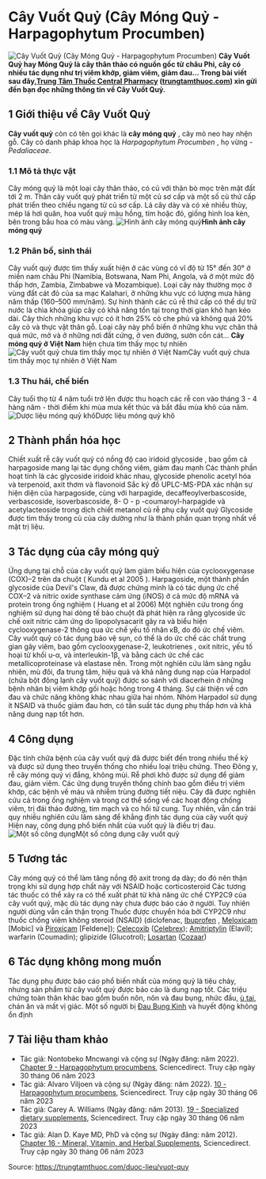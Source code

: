 # Cây Vuốt Quỷ (Cây Móng Quỷ - Harpagophytum Procumben)

![Cây Vuốt Quỷ \(Cây Móng Quỷ - Harpagophytum Procumben\) ](https://trungtamthuoc.com/images/others/mong-quy-1-5826.jpg)
**Cây Vuốt Quỷ hay Móng Quỷ là cây thân thảo có nguồn gốc từ châu Phi, cây có nhiều tác dụng như trị viêm khớp, giảm viêm, giảm đau... Trong bài viết sau đây,[Trung Tâm Thuốc Central Pharmacy](https://trungtamthuoc.com/ "Trung Tâm Thuốc Central Pharmacy") ([trungtamthuoc.com](https://trungtamthuoc.com/ "trungtamthuoc.com")) xin gửi đến bạn đọc những thông tin về Cây Vuốt Quỷ.**
##  1 Giới thiệu về Cây Vuốt Quỷ
**Cây vuốt quỷ** còn có tên gọi khác là **cây móng quỷ** , cây mỏ neo hay nhện gỗ. Cây có danh pháp khoa học là  _Harpagophytum Procumben_ , họ vừng - _Pedaliaceae_.
### 1.1 Mô tả thực vật
Cây móng quỷ là một loại cây thân thảo, có củ với thân bò mọc trên mặt đất tới 2 m. 
Thân cây vuốt quỷ phát triển từ một củ sơ cấp và một số củ thứ cấp phát triển theo chiều ngang từ củ sơ cấp.
Lá cây dày và có xẻ nhiều thùy, mép lá hơi quăn, hoa vuốt quỷ màu hồng, tím hoặc đỏ, giống hình loa kèn, bên trong bầu hoa có màu vàng.
![Hình ảnh cây móng quỷ](https://trungtamthuoc.com/images/item/mong-quy-2.jpg)**Hình ảnh cây móng quỷ**
### 1.2 Phân bố, sinh thái
Cây vuốt quỷ được tìm thấy xuất hiện ở các vùng có vĩ độ từ 15° đến 30° ở miền nam châu Phi (Namibia, Botswana, Nam Phi, Angola, và ở một mức độ thấp hơn, Zambia, Zimbabwe và Mozambique). Loại cây này thường mọc ở vùng đất cát đỏ của sa mạc Kalahari, ở những khu vực có lượng mưa hàng năm thấp (160–500 mm/năm). Sự hình thành các củ rễ thứ cấp có thể dự trữ nước là chìa khóa giúp cây có khả năng tồn tại trong thời gian khô hạn kéo dài.
Cây thích những khu vực có ít hơn 25% cỏ che phủ và không quá 20% cây cỏ và thực vật thân gỗ. Loại cây này phổ biến ở những khu vực chăn thả quá mức, mở và ở những nơi đất cứng, ở ven đường, sườn cồn cát...
**Cây móng quỷ ở Việt Nam** hiện chưa tìm thấy mọc tự nhiên 
![Cây vuốt quỷ chưa tìm thấy mọc tự nhiên ở Việt Nam](https://trungtamthuoc.com/images/item/mong-quy-3.jpg)Cây vuốt quỷ chưa tìm thấy mọc tự nhiên ở Việt Nam
### 1.3 Thu hái, chế biến
Cây tuổi thọ từ 4 năm tuổi trở lên được thu hoạch các rễ con vào tháng 3 - 4 hàng năm - thời điểm khi mùa mưa kết thúc và bắt đầu mùa khô của năm.
![Dược liệu móng quỷ khô](https://trungtamthuoc.com/images/item/mong-quy-4.jpg)Dược liệu móng quỷ khô
##  2 Thành phần hóa học
Chiết xuất rễ cây vuốt quỷ có nồng độ cao iridoid glycoside , bao gồm cả harpagoside mang lại tác dụng chống viêm, giảm đau mạnh
Các thành phần hoạt tính là các glycoside iridoid khác nhau, glycoside phenolic acetyl hóa và terpenoid, axit thơm và flavonoid
Sắc ký đồ UPLC-MS-PDA xác nhận sự hiện diện của harpagoside, cùng với harpagide, decaffeoylverbascoside, verbascoside, isoverbascoside, 8- O - p -coumaroyl-harpagide và acetylacteoside trong dịch chiết metanol củ rễ phụ cây vuốt quỷ
Glycoside được tìm thấy trong củ của cây dường như là thành phần quan trọng nhất về mặt trị liệu. 
##  3 Tác dụng của cây móng quỷ
Ứng dụng tại chỗ của cây vuốt quỷ làm giảm biểu hiện của cyclooxygenase (COX)–2 trên da chuột ( Kundu et al 2005 ).
Harpagoside, một thành phần glycoside của Devil's Claw, đã được chứng minh là có tác dụng ức chế COX–2 và nitric oxide synthase cảm ứng (iNOS) ở cả mức độ mRNA và protein trong ống nghiệm ( Huang et al 2006)
Một nghiên cứu trong ống nghiệm sử dụng hai dòng tế bào chuột đã phát hiện ra rằng glycoside ức chế oxit nitric cảm ứng do lipopolysacarit gây ra và biểu hiện cyclooxygenase-2 thông qua ức chế yếu tố nhân κB, do đó ức chế viêm. Cây vuốt quỷ có tác dụng bảo vệ sụn, có thể là do ức chế các chất trung gian gây viêm, bao gồm cyclooxygenase-2, leukotrienes , oxit nitric, yếu tố hoại tử khối u-α, và interleukin-1β, và bằng cách ức chế các metallicoproteinase và elastase nền.
Trong một nghiên cứu lâm sàng ngẫu nhiên, mù đôi, đa trung tâm, hiệu quả và khả năng dung nạp của Harpadol (chứa bột đông lạnh cây vuốt quỷ) được so sánh với diacerhein ở những bệnh nhân bị viêm khớp gối hoặc hông trong 4 tháng. Sự cải thiện về cơn đau và chức năng không khác nhau giữa hai nhóm. Nhóm Harpadol sử dụng ít NSAID và thuốc giảm đau hơn, có tần suất tác dụng phụ thấp hơn và khả năng dung nạp tốt hơn.
##  4 Công dụng
Đặc tính chữa bệnh của cây vuốt quỷ đã được biết đến trong nhiều thế kỷ và được sử dụng theo truyền thống cho nhiều loại triệu chứng.
Theo Đông y, rễ cây móng quỷ vị đắng, không mùi. Rễ phơi khô được sử dụng để giảm đau, giảm viêm.
Các ứng dụng truyền thống chính bao gồm điều trị viêm khớp, các bệnh về máu và nhiễm trùng đường tiết niệu.
Cây đã được nghiên cứu cả trong ống nghiệm và trong cơ thể sống về các hoạt động chống viêm, trị đái tháo đường, tim mạch và co hồi tử cung. Tuy nhiên, vẫn cần trải quy nhiều nghiên cứu lâm sàng để khẳng định tác dụng của cây vuốt quỷ 
Hiện nay, công dụng phổ biến nhất của vuốt quỷ là điều trị đau.
![Một số công dụng](https://trungtamthuoc.com/images/item/mong-quy-5.jpg)Một số công dụng cây vuốt quỷ
##  5 Tương tác
Cây móng quỷ có thể làm tăng nồng độ axit trong dạ dày; do đó nên thận trọng khi sử dụng hợp chất này với NSAID hoặc corticosteroid
Các tương tác thuốc có thể xảy ra có thể xuất phát từ khả năng ức chế CYP2C9 của cây vuốt quỷ, mặc dù tác dụng này chưa được báo cáo ở người. Tuy nhiên người dùng vẫn cần thận trọng
Thuốc được chuyển hóa bởi CYP2C9 như thuốc chống viêm không steroid (NSAID) (diclofenac, [Ibuprofen](https://trungtamthuoc.com/hoat-chat/ibuprofen "Ibuprofen") , [Meloxicam](https://trungtamthuoc.com/hoat-chat/meloxicam "Meloxicam") [Mobic] và [Piroxicam](https://trungtamthuoc.com/hoat-chat/piroxicam "Piroxicam") [Feldene]); [Celecoxib](https://trungtamthuoc.com/hoat-chat/celecoxib "Celecoxib") ([Celebrex](https://trungtamthuoc.com/celebrex-200mgchong-viem-giam-dautrungtamthuoccom "Celebrex")); [Amitriptylin](https://trungtamthuoc.com/hoat-chat/amitriptylin "Amitriptylin") (Elavil); warfarin (Coumadin); glipizide (Glucotrol); [Losartan](https://trungtamthuoc.com/hoat-chat/losartan "Losartan") ([Cozaar](https://trungtamthuoc.com/cozaar-xq-550 "Cozaar"))
##  6 Tác dụng không mong muốn
Tác dụng phụ được báo cáo phổ biến nhất của móng quỷ là tiêu chảy, nhưng sản phẩm từ cây vuốt quỷ được báo cáo là dung nạp tốt.
Các triệu chứng toàn thân khác bao gồm buồn nôn, nôn và đau bụng, nhức đầu, [ù tai](https://trungtamthuoc.com/bai-viet/chung-u-tai-dai-cuong-phan-loai-lam-sang-va-dieu-tri "ù tai"), chán ăn và mất vị giác. Một số người bị [Đau Bụng Kinh](https://trungtamthuoc.com/bai-viet/cach-dau-bung-kinh-va-phong-tranh-dau-bung-kinh "Đau Bụng Kinh") và huyết động không ổn định
##  7 Tài liệu tham khảo
  * Tác giả: Nontobeko Mncwangi và cộng sự (Ngày đăng: năm 2022). [Chapter 9 - Harpagophytum procumbens](https://www.sciencedirect.com/science/article/abs/pii/B9780323997942000076), Sciencedirect. Truy cập ngày 30 tháng 06 năm 2023
  * Tác giả: Alvaro Viljoen và cộng sự (Ngày đăng: năm 2022). [10 - Harpagophytum procumbens](https://www.sciencedirect.com/science/article/abs/pii/B9780128237793000102), Sciencedirect. Truy cập ngày 30 tháng 06 năm 2023
  * Tác giả: Carey A. Williams (Ngày đăng: năm 2013). [19 - Specialized dietary supplements](https://www.sciencedirect.com/science/article/abs/pii/B9780702034220000195), Sciencedirect. Truy cập ngày 30 tháng 06 năm 2023
  * Tác giả: Alan D. Kaye MD, PhD và cộng sự (Ngày đăng: năm 2012). [Chapter 16 - Mineral, Vitamin, and Herbal Supplements](https://www.sciencedirect.com/science/article/abs/pii/B9781437727876000164), Sciencedirect. Truy cập ngày 30 tháng 06 năm 2023




Source: https://trungtamthuoc.com/duoc-lieu/vuot-quy